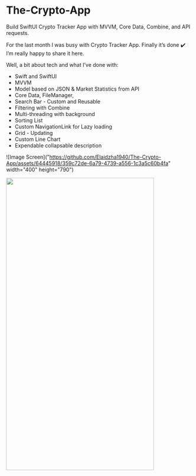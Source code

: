 # The-Crypto-App
Build SwiftUI Crypto Tracker App with MVVM, Core Data, Combine, and API requests.

For the last month I was busy with Crypto Tracker App. 
Finally it’s done ✔️ 
I’m really happy to share it here. 

Well, a bit about tech and what I’ve done with: 
- Swift and SwiftUI 
- MVVM 
- Model based on JSON & Market Statistics from API
- Core Data, FileManager, 
- Search Bar - Custom and Reusable 
- Filtering with Combine 
- Multi-threading with background 
- Sorting List 
- Custom NavigationLink for Lazy loading 
- Grid - Updating
- Custom Line Chart
- Expendable collapsable description

![Image Screen]("https://github.com/Elaidzha1940/The-Crypto-App/assets/64445918/359c72de-6a79-4739-a556-1c3a5c60b4fa" width="400" height="790")

<img src="https://cloud.githubusercontent.com/assets/yourgif.gif" width="400" height="790">

